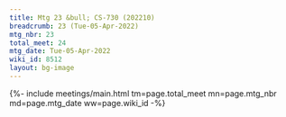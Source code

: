```yaml
---
title: Mtg 23 &bull; CS-730 (202210)
breadcrumb: 23 (Tue-05-Apr-2022)
mtg_nbr: 23
total_meet: 24
mtg_date: Tue-05-Apr-2022
wiki_id: 8512
layout: bg-image
---
```


{%- include meetings/main.html
    tm=page.total_meet
    mn=page.mtg_nbr
    md=page.mtg_date
    ww=page.wiki_id
-%}
